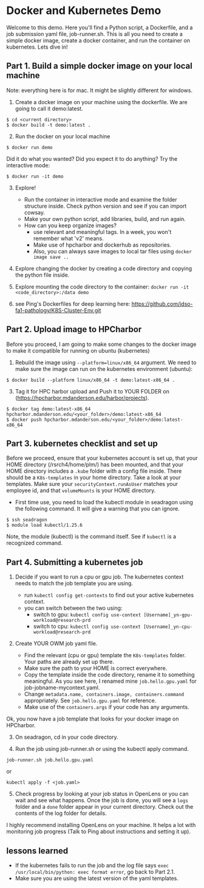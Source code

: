 # Docker and Kubernetes Demo

Welcome to this demo. Here you'll find a Python script, a Dockerfile, and a job submission yaml file, job-runner.sh. This is all you need to create a simple docker image, create a docker container, and run the container on kubernetes. Lets dive in!

## Part 1. Build a simple docker image on your local machine

Note: everything here is for mac. It might be slightly different for windows.

1. Create a docker image on your machine using the dockerfile. We are going to call it demo:latest.
```
$ cd <current directory>
$ docker build -t demo:latest .
```

2. Run the docker on your local machine
```
$ docker run demo
```
Did it do what you wanted? Did you expect it to do anything? Try the interactive mode:
```
$ docker run -it demo
```

3. Explore!
   - Run the container in interactive mode and examine the folder structure inside. Check python version and see if you can import cowsay.
   - Make your own python script, add libraries, build, and run again.
   - How can you keep organize images? 
      - use relevant and meaningful tags. In a week, you won't remember what 'v2' means.
      - Make use of hpcharbor and dockerhub as repositories.
      - Also, you can always save images to local tar files using `docker image save ..`

4. Explore changing the docker by creating a code directory and copying the python file inside.

5. Explore mounting the code directory to the container:
```docker run -it <code_directory>:/data demo``` 

5. see Ping's Dockerfiles for deep learning here: https://github.com/idso-fa1-pathology/K8S-Cluster-Env.git

## Part 2. Upload image to HPCharbor 

Before you proceed, I am going to make some changes to the docker image to make it compatible for running on ubuntu (kubernetes)  

1. Rebuild the image using `--platform=linux/x86_64` argument. We need to make sure the image can run on the kubernetes environment (ubuntu):
```
$ docker build --platform linux/x86_64 -t demo:latest-x86_64 .
```

3. Tag it for HPC harbor upload and Push it to YOUR FOLDER on (https://hpcharbor.mdanderson.edu/harbor/projects). 
   
```
$ docker tag demo:latest-x86_64 hpcharbor.mdanderson.edu/<your_folder>/demo:latest-x86_64
$ docker push hpcharbor.mdanderson.edu/<your_folder>/demo:latest-x86_64
```

## Part 3. kubernetes checklist and set up

Before we proceed, ensure that your kubernetes account is set up, that your HOME directory (/rsrch4/home/plm/<username>) has been mounted, and that your HOME directory includes a `.kube` folder with a config file inside. There should be a `K8s-templates` in your home directory. Take a look at your templates. Make sure your `securityContext.runAsUser` matches your employee id, and that `volumeMounts` is your HOME directory.

- First time use, you need to load the kubectl module in seadragon using the following command. It will give a warning that you can ignore.

```
$ ssh seadragon
$ module load kubectl/1.25.6
```

Note, the module (kubectl) is the command itself. See if `kubectl` is a recognized command.

## Part 4. Submitting a kubernetes job

1. Decide if you want to run a cpu or gpu job. The kubernetes context needs to match the job template you are using.
   - run `kubectl config get-contexts` to find out your active kubernetes context.
   - you can switch between the two using:
      - switch to gpu: `kubectl config use-context [Username]_yn-gpu-workload@research-prd`
      - switch to cpu: `kubectl config use-context [Username]_yn-cpu-workload@research-prd`

2. Create YOUR OWM job yaml file.
   - Find the relevant (cpu or gpu) template the `K8s-templates` folder. Your paths are already set up there. 
   - Make sure the path to your HOME is correct everywhere.
   - Copy the template inside the code directory, rename it to something meaningful. As you see here, I renamed mine `job.hello.gpu.yaml` for job-jobname-mycontext.yaml.
   - Change `metadata.name, containers.image, containers.command` appropriately. See `job.hello.gpu.yaml` for reference.
   - Make use of the `containers.args` if your code has any arguments.

Ok, you now have a job template that looks for your docker image on HPCharbor.

3. On seadragon, cd in your code directory. 

4. Run the job using job-runner.sh or using the kubectl apply command.

```
job-runner.sh job.hello.gpu.yaml
```
or 
```
kubectl apply -f <job.yaml>
```

5. Check progress by looking at your job status in OpenLens or you can wait and see what happens. Once the job is done, you will see a `logs` folder and a `done` folder appear in your current directory. Check out the contents of the log folder for details.

I highly recommend installing OpenLens on your machine. It helps a lot with monitoring job progress (Talk to Ping about instructions and setting it up).

## lessons learned

- If the kubernetes fails to run the job and the log file says ```exec /usr/local/bin/python: exec format error```, go back to Part 2.1.
- Make sure you are using the latest version of the yaml templates.
